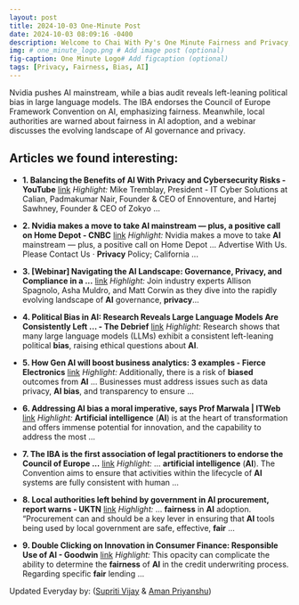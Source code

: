 ```yaml
---
layout: post
title: 2024-10-03 One-Minute Post
date: 2024-10-03 08:09:16 -0400
description: Welcome to Chai With Py's One Minute Fairness and Privacy, which aims to provide you the current happenings in the world of Fairness, Privacy, and AI.
img: # one_minute_logo.png # Add image post (optional)
fig-caption: One Minute Logo# Add figcaption (optional)
tags: [Privacy, Fairness, Bias, AI]
---
```


Nvidia pushes AI mainstream, while a bias audit reveals left-leaning political bias in large language models. The IBA endorses the Council of Europe Framework Convention on AI, emphasizing fairness. Meanwhile, local authorities are warned about fairness in AI adoption, and a webinar discusses the evolving landscape of AI governance and privacy.

## Articles we found interesting:

- **1. Balancing the Benefits of <b>AI</b> With <b>Privacy</b> and Cybersecurity Risks - YouTube** [link](https://www.youtube.com/watch%3Fv%3DO6dR44PEqAM)
_Highlight:_ Mike Tremblay, President - IT Cyber Solutions at Calian, Padmakumar Nair, Founder &amp; CEO of Ennoventure, and Hartej Sawhney, Founder &amp; CEO of Zokyo&nbsp;...

- **2. Nvidia makes a move to take <b>AI</b> mainstream — plus, a positive call on Home Depot - CNBC** [link](https://www.cnbc.com/2024/10/02/nvidia-makes-a-move-to-take-ai-mainstream-plus-a-positive-call-on-home-depot.html)
_Highlight:_ Nvidia makes a move to take <b>AI</b> mainstream — plus, a positive call on Home Depot ... Advertise With Us. Please Contact Us &middot; <b>Privacy</b> Policy; California&nbsp;...

- **3. [Webinar] Navigating the <b>AI</b> Landscape: Governance, <b>Privacy</b>, and Compliance in a ...** [link](https://www.jdsupra.com/legalnews/webinar-navigating-the-ai-landscape-6886023/)
_Highlight:_ Join industry experts Allison Spagnolo, Asha Muldro, and Matt Corwin as they dive into the rapidly evolving landscape of <b>AI</b> governance, <b>privacy</b>...

- **4. Political <b>Bias</b> in <b>AI</b>: Research Reveals Large Language Models Are Consistently Left ... - The Debrief** [link](https://thedebrief.org/political-bias-in-ai-research-reveals-large-language-models-are-consistently-left-leaning-raising-ethical-questions/)
_Highlight:_ Research shows that many large language models (LLMs) exhibit a consistent left-leaning political <b>bias</b>, raising ethical questions about <b>AI</b>.

- **5. How Gen <b>AI</b> will boost business analytics: 3 examples - Fierce Electronics** [link](https://www.fierceelectronics.com/ai/gen-ai-will-boost-business-analytics-3-examples)
_Highlight:_ Additionally, there is a risk of <b>biased</b> outcomes from <b>AI</b> ... Businesses must address issues such as data privacy, <b>AI bias</b>, and transparency to ensure&nbsp;...

- **6. Addressing <b>AI bias</b> a moral imperative, says Prof Marwala | ITWeb** [link](https://www.itweb.co.za/article/addressing-ai-bias-a-moral-imperative-says-prof-marwala/8OKdWqDXZYWqbznQ)
_Highlight:_ <b>Artificial intelligence</b> (<b>AI</b>) is at the heart of transformation and offers immense potential for innovation, and the capability to address the most&nbsp;...

- **7. The IBA is the first association of legal practitioners to endorse the Council of Europe ...** [link](https://www.ibanet.org/The-IBA-is-the-first-association-of-legal-practitioners-to-endorse-the-Council-of-Europe-Framework-Convention-on-Artificial-Intelligence)
_Highlight:_ ... <b>artificial intelligence</b> (<b>AI</b>). The Convention aims to ensure that activities within the lifecycle of <b>AI</b> systems are fully consistent with human&nbsp;...

- **8. Local authorities left behind by government in <b>AI</b> procurement, report warns - UKTN** [link](https://www.uktech.news/ai/local-government-ai-procurement-20241001)
_Highlight:_ ... <b>fairness</b> in <b>AI</b> adoption. “Procurement can and should be a key lever in ensuring that <b>AI</b> tools being used by local government are safe, effective, <b>fair</b>&nbsp;...

- **9. Double Clicking on Innovation in Consumer Finance: Responsible Use of <b>AI</b> - Goodwin** [link](https://www.goodwinlaw.com/en/insights/publications/2024/10/insights-finance-ftec-double-clicking-on-innovation-in-consumer)
_Highlight:_ This opacity can complicate the ability to determine the <b>fairness</b> of <b>AI</b> in the credit underwriting process. Regarding specific <b>fair</b> lending&nbsp;...


Updated Everyday by: (<a href="https://supritivijay.github.io/">Supriti Vijay</a> & <a href="https://amanpriyanshu.github.io/">Aman Priyanshu</a>)
